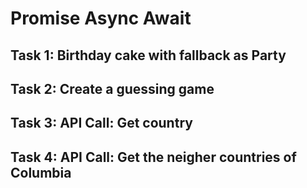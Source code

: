 # Promise Async Await
## Task 1: Birthday cake with fallback as Party
## Task 2: Create a guessing game
## Task 3: API Call: Get country
## Task 4: API Call: Get the neigher countries of Columbia
